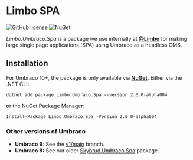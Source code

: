 # Limbo SPA

[![GitHub license](https://img.shields.io/badge/license-MIT-blue.svg)](LICENSE.md) [![NuGet](https://img.shields.io/nuget/v/Limbo.Umbraco.Spa.svg)](https://www.nuget.org/packages/Skybrud.Essentials)

*Limbo.Umbraco.Spa* is a package we use internally at [**@Limbo**](https://github.com/limbo-works) for making large single page applications (SPA) using Umbraco as a headless CMS.

## Installation

For Umbraco 10+, the package is only available via [**NuGet**](https://www.nuget.org/packages/Limbo.Umbraco.Spa/2.0.0-alpha004). Either via the .NET CLI:

```
dotnet add package Limbo.Umbraco.Spa --version 2.0.0-alpha004
```

or the NuGet Package Manager:

```
Install-Package Limbo.Umbraco.Spa -Version 2.0.0-alpha004
```

### Other versions of Umbraco

- **Umbraco 9:** See the [v1/main](https://github.com/limbo-works/Limbo.Umbraco.Spa/tree/v1/main) branch.
- **Umbraco 8:** See our older [Skybrud.Umbraco.Spa](https://github.com/skybrud/Skybrud.Umbraco.Spa) package.

